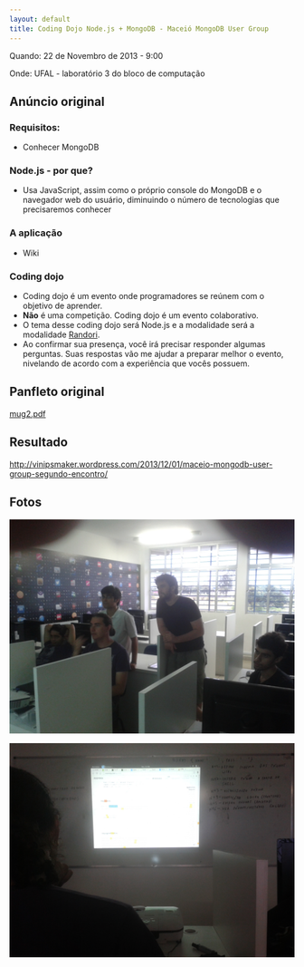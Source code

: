 ```yaml
---
layout: default
title: Coding Dojo Node.js + MongoDB - Maceió MongoDB User Group
---
```


Quando: 22 de Novembro de 2013 - 9:00

Onde: UFAL - laboratório 3 do bloco de computação

## Anúncio original

### Requisitos:

- Conhecer MongoDB

### Node.js - por que?

- Usa JavaScript, assim como o próprio console do MongoDB e o navegador web do
  usuário, diminuindo o número de tecnologias que precisaremos conhecer

### A aplicação

- Wiki

### Coding dojo

- Coding dojo é um evento onde programadores se reúnem com o objetivo de
  aprender.
- **Não** é uma competição. Coding dojo é um evento colaborativo.
- O tema desse coding dojo será Node.js e a modalidade será a modalidade
  [Randori](http://codingdojo.org/cgi-bin/wiki.pl?RandoriKata).
- Ao confirmar sua presença, você irá precisar responder algumas perguntas. Suas
  respostas vão me ajudar a preparar melhor o evento, nivelando de acordo com a
  experiência que vocês possuem.

## Panfleto original

[mug2.pdf](mug2.pdf)

## Resultado

http://vinipsmaker.wordpress.com/2013/12/01/maceio-mongodb-user-group-segundo-encontro/

## Fotos

![](fotos/1.jpeg)

![](fotos/2.jpeg)

